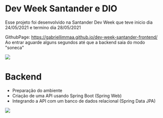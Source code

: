 
# Dev Week Santander e DIO
Esse projeto foi desenvolvido na Santander Dev Week que teve inicio dia 24/05/2021 e termino dia 28/05/2021<br /> 

GithubPage: https://gabriellimmaa.github.io/dev-week-santander-frontend/
Ao entrar aguarde alguns segundos até que a backend saia do modo "soneca"

![](https://cdn.discordapp.com/attachments/771470980324524043/847594651405385778/linha.png)<br /> 

# Backend

  - Preparação do ambiente
  - Criação de uma API usando Spring Boot (Spring Web)
  - Integrando a API com um banco de dados relacional (Spring Data JPA)

![](https://cdn.discordapp.com/attachments/771470980324524043/847594346516971520/dev-week.png)

